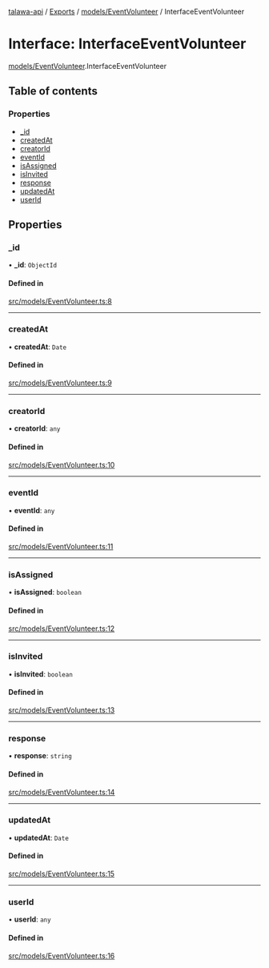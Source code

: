 [talawa-api](../README.md) / [Exports](../modules.md) / [models/EventVolunteer](../modules/models_EventVolunteer.md) / InterfaceEventVolunteer

# Interface: InterfaceEventVolunteer

[models/EventVolunteer](../modules/models_EventVolunteer.md).InterfaceEventVolunteer

## Table of contents

### Properties

- [\_id](models_EventVolunteer.InterfaceEventVolunteer.md#_id)
- [createdAt](models_EventVolunteer.InterfaceEventVolunteer.md#createdat)
- [creatorId](models_EventVolunteer.InterfaceEventVolunteer.md#creatorid)
- [eventId](models_EventVolunteer.InterfaceEventVolunteer.md#eventid)
- [isAssigned](models_EventVolunteer.InterfaceEventVolunteer.md#isassigned)
- [isInvited](models_EventVolunteer.InterfaceEventVolunteer.md#isinvited)
- [response](models_EventVolunteer.InterfaceEventVolunteer.md#response)
- [updatedAt](models_EventVolunteer.InterfaceEventVolunteer.md#updatedat)
- [userId](models_EventVolunteer.InterfaceEventVolunteer.md#userid)

## Properties

### \_id

• **\_id**: `ObjectId`

#### Defined in

[src/models/EventVolunteer.ts:8](https://github.com/PalisadoesFoundation/talawa-api/blob/4c7d3ea/src/models/EventVolunteer.ts#L8)

___

### createdAt

• **createdAt**: `Date`

#### Defined in

[src/models/EventVolunteer.ts:9](https://github.com/PalisadoesFoundation/talawa-api/blob/4c7d3ea/src/models/EventVolunteer.ts#L9)

___

### creatorId

• **creatorId**: `any`

#### Defined in

[src/models/EventVolunteer.ts:10](https://github.com/PalisadoesFoundation/talawa-api/blob/4c7d3ea/src/models/EventVolunteer.ts#L10)

___

### eventId

• **eventId**: `any`

#### Defined in

[src/models/EventVolunteer.ts:11](https://github.com/PalisadoesFoundation/talawa-api/blob/4c7d3ea/src/models/EventVolunteer.ts#L11)

___

### isAssigned

• **isAssigned**: `boolean`

#### Defined in

[src/models/EventVolunteer.ts:12](https://github.com/PalisadoesFoundation/talawa-api/blob/4c7d3ea/src/models/EventVolunteer.ts#L12)

___

### isInvited

• **isInvited**: `boolean`

#### Defined in

[src/models/EventVolunteer.ts:13](https://github.com/PalisadoesFoundation/talawa-api/blob/4c7d3ea/src/models/EventVolunteer.ts#L13)

___

### response

• **response**: `string`

#### Defined in

[src/models/EventVolunteer.ts:14](https://github.com/PalisadoesFoundation/talawa-api/blob/4c7d3ea/src/models/EventVolunteer.ts#L14)

___

### updatedAt

• **updatedAt**: `Date`

#### Defined in

[src/models/EventVolunteer.ts:15](https://github.com/PalisadoesFoundation/talawa-api/blob/4c7d3ea/src/models/EventVolunteer.ts#L15)

___

### userId

• **userId**: `any`

#### Defined in

[src/models/EventVolunteer.ts:16](https://github.com/PalisadoesFoundation/talawa-api/blob/4c7d3ea/src/models/EventVolunteer.ts#L16)
